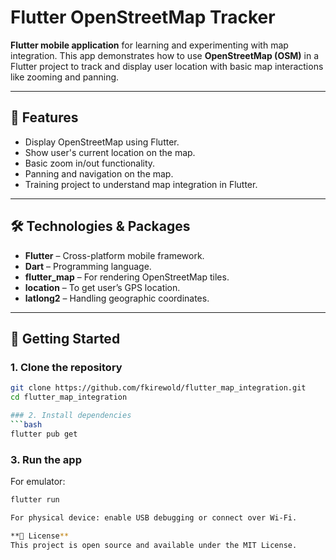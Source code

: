 # Flutter OpenStreetMap Tracker

**Flutter mobile application** for learning and experimenting with map integration. This app demonstrates how to use **OpenStreetMap (OSM)** in a Flutter project to track and display user location with basic map interactions like zooming and panning.

---
## 📌 Features
- Display OpenStreetMap using Flutter.
- Show user's current location on the map.
- Basic zoom in/out functionality.
- Panning and navigation on the map.
- Training project to understand map integration in Flutter.

---

## 🛠️ Technologies & Packages
- **Flutter** – Cross-platform mobile framework.
- **Dart** – Programming language.
- **flutter_map** – For rendering OpenStreetMap tiles.
- **location** – To get user’s GPS location.
- **latlong2** – Handling geographic coordinates.

---

## 🚀 Getting Started

### 1. Clone the repository
```bash
git clone https://github.com/fkirewold/flutter_map_integration.git
cd flutter_map_integration

### 2. Install dependencies
```bash
flutter pub get
 ```  
### 3. Run the app
For emulator:
```bash
flutter run

For physical device: enable USB debugging or connect over Wi-Fi.

**📄 License**
This project is open source and available under the MIT License.
